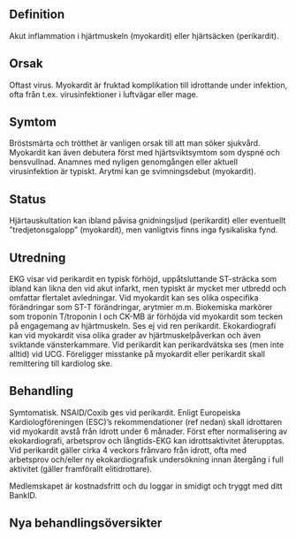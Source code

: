 ## Definition

Akut inflammation i hjärtmuskeln (myokardit) eller hjärtsäcken (perikardit).

## Orsak

Oftast virus. Myokardit är fruktad komplikation till idrottande under infektion, ofta från t.ex. virusinfektioner i luftvägar eller mage.

## Symtom

Bröstsmärta och trötthet är vanligen orsak till att man söker sjukvård. Myokardit kan även debutera först med hjärtsviktsymtom som dyspné och bensvullnad. Anamnes med nyligen genomgången eller aktuell virusinfektion är typiskt. Arytmi kan ge svimningsdebut (myokardit).

## Status

Hjärtauskultation kan ibland påvisa gnidningsljud (perikardit) eller eventuellt ”tredjetonsgalopp” (myokardit), men vanligtvis finns inga fysikaliska fynd.

## Utredning

EKG visar vid perikardit en typisk förhöjd, uppåtsluttande ST-sträcka som ibland kan likna den vid akut infarkt, men typiskt är mycket mer utbredd och omfattar flertalet avledningar. Vid myokardit kan ses olika ospecifika förändringar som ST-T förändringar, arytmier m.m. Biokemiska markörer som troponin T/troponin I och CK-MB är förhöjda vid myokardit som tecken på engagemang av hjärtmuskeln. Ses ej vid ren perikardit. Ekokardiografi kan vid myokardit visa olika grader av hjärtmuskelpåverkan och även sviktande vänsterkammare. Vid perikardit kan perikardvätska ses (men inte alltid) vid UCG.
Föreligger misstanke på myokardit eller perikardit skall remittering till kardiolog ske.

## Behandling

Symtomatisk. NSAID/Coxib ges vid perikardit. Enligt Europeiska Kardiologföreningen (ESC)’s rekommendationer (ref nedan) skall idrottaren vid myokardit avstå från idrott under 6 månader. Först efter normalisering av ekokardiografi, arbetsprov och långtids-EKG kan idrottsaktivitet återupptas. Vid perikardit gäller cirka 4 veckors frånvaro från idrott, ofta med arbetsprov och/eller ny ekokardiografisk undersökning innan återgång i full aktivitet (gäller framförallt elitidrottare).


Medlemskapet är kostnadsfritt och du loggar in smidigt och tryggt med ditt BankID.

## Nya behandlingsöversikter

